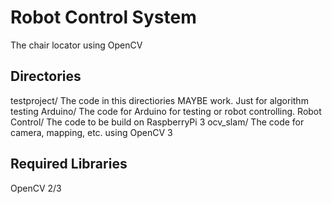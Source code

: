 # Robot Control System 
The chair locator using OpenCV

## Directories
testproject/    The code in this directiories MAYBE work. Just for algorithm testing
Arduino/        The code for Arduino for testing or robot controlling.
Robot Control/  The code to be build on RaspberryPi 3
ocv_slam/       The code for camera, mapping, etc. using OpenCV 3

## Required Libraries
OpenCV 2/3